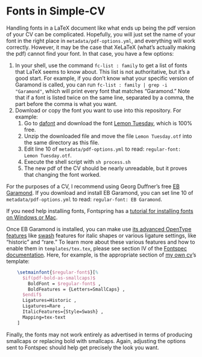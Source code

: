 # Fonts in Simple-CV

Handling fonts in a LaTeX document like what ends up being the pdf version of
your CV can be complicated. Hopefully, you will just set the name of your font
in the right place in `metadata/pdf-options.yml`, and everything will work
correctly. However, it may be the case that XeLaTeX (what’s actually making
the pdf) cannot find your font. In that case, you have a few options:

1. In your shell, use the command `fc-list : family` to get a list of fonts
   that LaTeX seems to know about. This list is not authoritative, but it’s a
   good start. For example, if you don’t know what your specific version of
   Garamond is called, you can run `fc-list : family | grep -i "Garamond"`,
   which will print every font that matches “Garamond.” Note that if a font is
   listed twice on the same line, separated by a comma, the part before the
   comma is what you want.
2. Download or copy the font you want to use into this repository. For
   example:
    1. Go to [dafont](http://www.dafont.com) and download the font [Lemon
       Tuesday](https://www.dafont.com/lemon-tuesday.font?l[]=10&l[]=1), which
       is 100% free.
    2. Unzip the downloaded file and move the file `Lemon Tuesday.otf` into the
       same directory as this file.
    3. Edit line 10 of `metadata/pdf-options.yml` to read: `regular-font: Lemon
       Tuesday.otf`.
    4. Execute the shell script with `sh process.sh`
    5. The new pdf of the CV should be nearly unreadable, but it proves that
       changing the font worked.

For the purposes of a CV, I recommend using Georg Duffner’s free [EB
Garamond](https://bitbucket.org/georgd/eb-garamond/downloads/). If you
download and install EB Garamond, you can set line 10 of
`metadata/pdf-options.yml` to read: `regular-font: EB Garamond`.

If you need help installing fonts, Fontspring has a [tutorial for installing
fonts on Windows or Mac](https://www.fontspring.com/support/installing).

Once EB Garamond is installed, you can make use [its advanced OpenType
features](https://en.wikipedia.org/wiki/EB_Garamond#OpenType_Features) like
[swash](https://en.wikipedia.org/wiki/Swash_(typography)) features for italic
shapes or various ligature settings, like “historic” and “rare.” To learn more
about these various features and how to enable them in `templates/tex.tex`,
please see section IV of the [Fontspec
documentation](http://mirrors.ctan.org/macros/latex/contrib/fontspec/fontspec.pdf).
Here, for example, is the appropriate section of [my own
cv](http://cv.moacir.com/MPdSP-cv.pdf)’s template:

```tex
    \setmainfont{$regular-font$}[%
      $if(pdf-bold-as-smallcaps)$
        BoldFont = $regular-font$ ,
        BoldFeatures = {Letters=SmallCaps} ,
      $endif$
      Ligatures=Historic ,
      Ligatures=Rare ,
      ItalicFeatures={Style=Swash} ,
      Mapping=tex-text
    ]
```

Finally, the fonts may not work entirely as advertised in terms of producing
smallcaps or replacing bold with smallcaps. Again, adjusting the options sent
to Fontspec should help get precisely the look you want.
